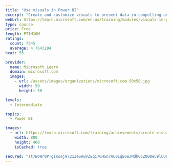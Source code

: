 ```yaml
---
title: "Use visuals in Power BI"
excerpt: "Create and customize visuals to present data in compelling and insightful ways."
webUrl: https://learn.microsoft.com/en-us/training/modules/visuals-in-power-bi/
type: course
price: Free
length: PT1H16M
ratings:
  count: 7345
  average: 4.7643294
heat: 55

provider:
  name: Microsoft Learn
  domain: microsoft.com
  images:
    - url: /assets/images/organizations/microsoft.com-50x50.jpg
      width: 50
      height: 50

levels:
  - Intermediate

topics:
  - Power BI

images:
  - url: https://learn.microsoft.com/training/achievements/create-visuals-power-bi-desktop-social.png
    width: 800
    height: 400
    isCached: true

secured: "st7WoWr0PTgiKoaj9721ZeSAwVZEqi7GHSn/AL01qE6eJMdhGCZNQ8e59lCUHN7vwlqayf+/WxaPY3XKOq0Gzscy22GOlO2cPfymTge/CFech7+F0B6Ci8brkSs6LscdxAuGKoNB5iCHRYevabKA1N2aQ2uaquKgLCIhxwatr4yUYdMXn6aQ0gMJJMECRY0eiMBS6nDbzqIFL7JDuZUnhBRuUJyhE2U6JgOZW0CyupJqSP9cfiQAOGCeNzKA9UGNQ/sVUwYewQgfTVeigz9VZMehK3bqu7U1XIosqOaZe6DEGSGHFl3eWOh8i55bpJa0oKMZXRClxe6OgVLozqhM0bJ11LD9RNp2JiMud5x2fk+KAPmyDpd5xf72xtXsW8rTWvGqcV9eExCDeGvT/f5Pa3j5fSjCUE0tC2Oj9vkD8Jo=;uitniPuEeP91izZmTLkZKA=="
---
```


